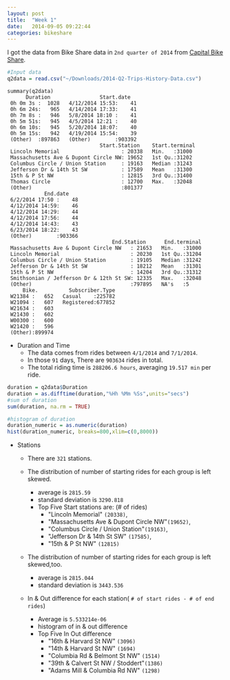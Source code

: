 ```yaml
---
layout: post
title:  "Week 1"
date:   2014-09-05 09:22:44
categories: bikeshare
---
```


I got the data from Bike Share data in `2nd quarter of 2014` from [Capital Bike Share](http://www.capitalbikeshare.com/trip-history-data).

```r
#Input data
q2data = read.csv("~/Downloads/2014-Q2-Trips-History-Data.csv")
```
```
summary(q2data)
      Duration                Start.date
 0h 0m 3s :  1028   4/12/2014 15:53:    41  
 0h 6m 24s:   965   4/14/2014 17:33:    41  
 0h 7m 8s :   946   5/8/2014 18:10 :    41  
 0h 5m 51s:   945   4/5/2014 12:21 :    40  
 0h 6m 10s:   945   5/20/2014 18:07:    40  
 0h 5m 15s:   942   4/19/2014 15:54:    39  
 (Other)  :897863   (Other)        :903392  
                              Start.Station    Start.terminal
 Lincoln Memorial                    : 20338   Min.   :31000  
 Massachusetts Ave & Dupont Circle NW: 19652   1st Qu.:31202  
 Columbus Circle / Union Station     : 19163   Median :31243  
 Jefferson Dr & 14th St SW           : 17589   Mean   :31300  
 15th & P St NW                      : 12815   3rd Qu.:31400  
 Thomas Circle                       : 12700   Max.   :32048  
 (Other)                             :801377
            End.date
 6/2/2014 17:50 :    48  
 4/12/2014 14:59:    46  
 4/12/2014 14:29:    44  
 4/12/2014 17:56:    44  
 4/12/2014 14:43:    43  
 6/23/2014 18:22:    43  
 (Other)        :903366  
                                  End.Station      End.terminal  
 Massachusetts Ave & Dupont Circle NW   : 21653   Min.   :31000  
 Lincoln Memorial                       : 20230   1st Qu.:31204  
 Columbus Circle / Union Station        : 19105   Median :31242  
 Jefferson Dr & 14th St SW              : 18212   Mean   :31301  
 15th & P St NW                         : 14204   3rd Qu.:31312  
 Smithsonian / Jefferson Dr & 12th St SW: 12335   Max.   :32048  
 (Other)                                :797895   NA's   :5
     Bike.          Subscriber.Type  
 W21384 :   652   Casual    :225782  
 W21094 :   607   Registered:677852  
 W21634 :   603
 W21430 :   602
 W00300 :   600
 W21420 :   596
 (Other):899974
 ```
* Duration and Time
  * The data comes from rides between `4/1/2014` and `7/1/2014`.
  * In those `91` days, There are `903634` rides in total.
  * The total riding time is `288206.6 hours`, averaging `19.517 min` per ride.

```r
duration = q2data$Duration
duration = as.difftime(duration,"%Hh %Mm %Ss",units="secs")
#sum of duration
sum(duration, na.rm = TRUE)

#histogram of duration
duration_numeric = as.numeric(duration)
hist(duration_numeric, breaks=800,xlim=c(0,8000))

```

* Stations
  * There are `321` stations.
  * The distribution of number of starting rides for each group is left skewed.
    * average is `2815.59`
    * standard deviation is `3290.818`
    * Top Five Start stations are: (# of rides)
      * "Lincoln Memorial" `(20338)`,
      * "Massachusetts Ave & Dupont Circle NW"`(19652)`,
      * "Columbus Circle / Union Station"`(19163)`,
      * "Jefferson Dr & 14th St SW" `(17585)`,
      * "15th & P St NW" `(12815)`
  * The distribution of number of starting rides for each group is left skewed,too.
    * average is `2815.044`
    * standard deviation is `3443.536`

  * In & Out difference for each station( `# of start rides - # of end rides`)
    * Average is `5.533214e-06`
    * histogram of in & out difference
    * Top Five In Out difference
      * "16th & Harvard St NW" `(3096)`
      * "14th & Harvard St NW" `(1694)`
      * "Columbia Rd & Belmont St NW" `(1514)`
      * "39th & Calvert St NW / Stoddert"`(1386)`
      * "Adams Mill & Columbia Rd NW" `(1298)`
